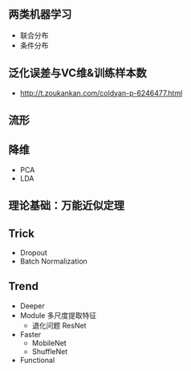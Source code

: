 ## 两类机器学习
- 联合分布
- 条件分布
## 泛化误差与VC维&训练样本数 
- http://t.zoukankan.com/coldyan-p-6246477.html
## 流形
## 降维
- PCA
- LDA
## 理论基础：万能近似定理
## Trick
- Dropout
- Batch Normalization
## Trend
- Deeper
- Module 多尺度提取特征
  - 退化问题 ResNet
- Faster
  - MobileNet
  - ShuffleNet
- Functional

